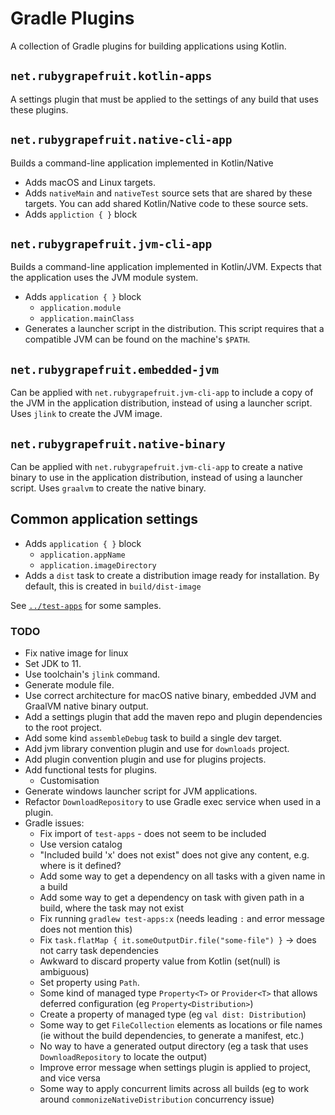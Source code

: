 # Gradle Plugins

A collection of Gradle plugins for building applications using Kotlin.

## `net.rubygrapefruit.kotlin-apps`

A settings plugin that must be applied to the settings of any build that uses these plugins.

## `net.rubygrapefruit.native-cli-app`

Builds a command-line application implemented in Kotlin/Native

- Adds macOS and Linux targets.
- Adds `nativeMain` and `nativeTest` source sets that are shared by these targets. You can add shared Kotlin/Native code
  to these source sets.
- Adds `appliction { }` block

## `net.rubygrapefruit.jvm-cli-app`

Builds a command-line application implemented in Kotlin/JVM. Expects that the application uses the JVM module system.

- Adds `application { }` block
  - `application.module`
  - `application.mainClass`
- Generates a launcher script in the distribution. This script requires that a compatible JVM can be found on the machine's `$PATH`. 

## `net.rubygrapefruit.embedded-jvm`

Can be applied with `net.rubygrapefruit.jvm-cli-app` to include a copy of the JVM in the application distribution,
instead of using a launcher script. Uses `jlink` to create the JVM image.

## `net.rubygrapefruit.native-binary`

Can be applied with `net.rubygrapefruit.jvm-cli-app` to create a native binary to use in the application distribution,
instead of using a launcher script. Uses `graalvm` to create the native binary.

## Common application settings

- Adds `application { }` block
  - `application.appName`
  - `application.imageDirectory`
- Adds a `dist` task to create a distribution image ready for installation. By default, this is created in `build/dist-image`

See [`../test-apps`](../test-apps/) for some samples.

### TODO

- Fix native image for linux
- Set JDK to 11.
- Use toolchain's `jlink` command.
- Generate module file.
- Use correct architecture for macOS native binary, embedded JVM and GraalVM native binary output.
- Add a settings plugin that add the maven repo and plugin dependencies to the root project.
- Add some kind `assembleDebug` task to build a single dev target.
- Add jvm library convention plugin and use for `downloads` project.
- Add plugin convention plugin and use for plugins projects.
- Add functional tests for plugins.
  - Customisation
- Generate windows launcher script for JVM applications.
- Refactor `DownloadRepository` to use Gradle exec service when used in a plugin.
- Gradle issues:
  - Fix import of `test-apps` - does not seem to be included
  - Use version catalog
  - "Included build 'x' does not exist" does not give any content, e.g. where is it defined?
  - Add some way to get a dependency on all tasks with a given name in a build
  - Add some way to get a dependency on task with given path in a build, where the task may not exist
  - Fix running `gradlew test-apps:x` (needs leading `:` and error message does not mention this) 
  - Fix `task.flatMap { it.someOutputDir.file("some-file") }` -> does not carry task dependencies
  - Awkward to discard property value from Kotlin (set(null) is ambiguous)
  - Set property using `Path`.
  - Some kind of managed type `Property<T>` or `Provider<T>` that allows deferred configuration (eg `Property<Distribution>`)
  - Create a property of managed type (eg `val dist: Distribution`)
  - Some way to get `FileCollection` elements as locations or file names (ie without the build dependencies, to generate a manifest, etc.)
  - No way to have a generated output directory (eg a task that uses `DownloadRepository` to locate the output)
  - Improve error message when settings plugin is applied to project, and vice versa
  - Some way to apply concurrent limits across all builds (eg to work around `commonizeNativeDistribution` concurrency issue)
